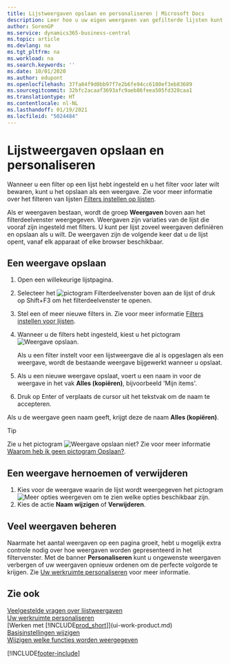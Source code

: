 ```yaml
---
title: Lijstweergaven opslaan en personaliseren | Microsoft Docs
description: Leer hoe u uw eigen weergaven van gefilterde lijsten kunt maken.
author: SorenGP
ms.service: dynamics365-business-central
ms.topic: article
ms.devlang: na
ms.tgt_pltfrm: na
ms.workload: na
ms.search.keywords: ''
ms.date: 10/01/2020
ms.author: edupont
ms.openlocfilehash: 37fa84f9d0bb97f7e2b6fe94cc6180ef3eb83689
ms.sourcegitcommit: 32bfc2acaaf3693afc9aeb86feea505fd328caa1
ms.translationtype: HT
ms.contentlocale: nl-NL
ms.lasthandoff: 01/19/2021
ms.locfileid: "5024484"
---
```

# <a name="save-and-personalize-list-views"></a>Lijstweergaven opslaan en personaliseren
Wanneer u een filter op een lijst hebt ingesteld en u het filter voor later wilt bewaren, kunt u het opslaan als een weergave. Zie voor meer informatie over het filteren van lijsten [Filters instellen op lijsten](ui-enter-criteria-filters.md#setting-filters-on-lists).

Als er weergaven bestaan, wordt de groep **Weergaven** boven aan het filterdeelvenster weergegeven. Weergaven zijn variaties van de lijst die vooraf zijn ingesteld met filters. U kunt per lijst zoveel weergaven definiëren en opslaan als u wilt. De weergaven zijn de volgende keer dat u de lijst opent, vanaf elk apparaat of elke browser beschikbaar.

## <a name="to-save-a-view"></a>Een weergave opslaan
1. Open een willekeurige lijstpagina.
2. Selecteer het ![pictogram Filterdeelvenster](media/open-filter-pane-icon.png "Pictogram Filterdeelvenster") boven aan de lijst of druk op Shift+F3 om het filterdeelvenster te openen.
3. Stel een of meer nieuwe filters in. Zie voor meer informatie [Filters instellen voor lijsten](ui-enter-criteria-filters.md#setting-filters-on-lists).
4. Wanneer u de filters hebt ingesteld, kiest u het pictogram ![Weergave opslaan](media/save_view_icon.png "Weergave opslaan").

    Als u een filter instelt voor een lijstweergave die al is opgeslagen als een weergave, wordt de bestaande weergave bijgewerkt wanneer u opslaat.
5. Als u een nieuwe weergave opslaat, voert u een naam in voor de weergave in het vak **Alles (kopiëren)**, bijvoorbeeld 'Mijn items'.
6. Druk op Enter of verplaats de cursor uit het tekstvak om de naam te accepteren.

Als u de weergave geen naam geeft, krijgt deze de naam **Alles (kopiëren)**.

> [!TIP]
> Zie u het pictogram ![Weergave opslaan](media/save_view_icon.png "Weergave opslaan") niet? Zie voor meer informatie [Waarom heb ik geen pictogram Opslaan?](ui-views-faq.md#save).

## <a name="to-rename-or-remove-a-view"></a>Een weergave hernoemen of verwijderen
1. Kies voor de weergave waarin de lijst wordt weergegeven het pictogram ![Meer opties weergeven](media/show-more-options-icon.png "Meer opties weergeven") om te zien welke opties beschikbaar zijn.
2. Kies de actie **Naam wijzigen** of **Verwijderen**.

## <a name="managing-many-views"></a>Veel weergaven beheren
Naarmate het aantal weergaven op een pagina groeit, hebt u mogelijk extra controle nodig over hoe weergaven worden gepresenteerd in het filtervenster. Met de banner **Personaliseren** kunt u ongewenste weergaven verbergen of uw weergaven opnieuw ordenen om de perfecte volgorde te krijgen. Zie [Uw werkruimte personaliseren](ui-personalization-user.md) voor meer informatie.

## <a name="see-also"></a>Zie ook
[Veelgestelde vragen over lijstweergaven](ui-views-faq.md)  
[Uw werkruimte personaliseren](ui-personalization-user.md)    
[Werken met [!INCLUDE[prod_short](includes/prod_short.md)]](ui-work-product.md)    
[Basisinstellingen wijzigen](ui-change-basic-settings.md)  
[Wijzigen welke functies worden weergegeven](ui-experiences.md)  


[!INCLUDE[footer-include](includes/footer-banner.md)]
